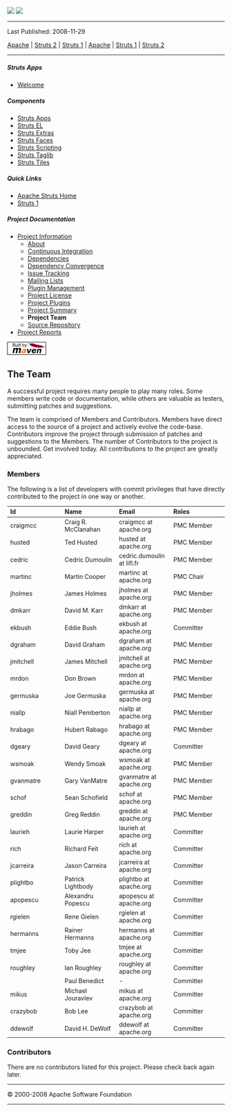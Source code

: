<span id="bannerLeft">[![](http://www.apache.org/images/asf-logo.gif)](http://www.apache.org/)</span> <span id="bannerRight">[![](../../images/struts.gif)](../../)</span>

------------------------------------------------------------------------

Last Published: 2008-11-29

[Apache](http://www.apache.org/) | [Struts 2](../2.x/) | [Struts 1](../1.x/) | [Apache](http://www.apache.org) | [Struts 1](../../1.x/) | [Struts 2](../../2.x/)

------------------------------------------------------------------------

##### Struts Apps

-   [Welcome](index.html.md)

##### Components

-   [Struts Apps](../struts-apps/index.html.md)
-   [Struts EL](../struts-el/index.html.md)
-   [Struts Extras](../struts-extras/index.html.md)
-   [Struts Faces](../struts-faces/index.html.md)
-   [Struts Scripting](../struts-scripting/index.html.md)
-   [Struts Taglib](../struts-taglib/index.html.md)
-   [Struts Tiles](../struts-tiles/index.html.md)

##### Quick Links

-   [Apache Struts Home](../../)
-   [Struts 1](../index.html.md)

##### Project Documentation

-   [Project Information](project-info.html.md)
    -   [About](index.html.md)
    -   [Continuous Integration](integration.html.md)
    -   [Dependencies](dependencies.html.md)
    -   [Dependency Convergence](dependency-convergence.html.md)
    -   [Issue Tracking](issue-tracking.html.md)
    -   [Mailing Lists](mail-lists.html.md)
    -   [Plugin Management](plugin-management.html.md)
    -   [Project License](license.html.md)
    -   [Project Plugins](plugins.html.md)
    -   [Project Summary](project-summary.html.md)
    -   **Project Team**
    -   [Source Repository](source-repository.html.md)
-   [Project Reports](project-reports.html.md)

[![Built by Maven](./images/logos/maven-feather.png)](http://maven.apache.org/ "Built by Maven")

The Team
--------

A successful project requires many people to play many roles. Some members write code or documentation, while others are valuable as testers, submitting patches and suggestions.

The team is comprised of Members and Contributors. Members have direct access to the source of a project and actively evolve the code-base. Contributors improve the project through submission of patches and suggestions to the Members. The number of Contributors to the project is unbounded. Get involved today. All contributions to the project are greatly appreciated.

### Members

The following is a list of developers with commit privileges that have directly contributed to the project in one way or another.

<table>
<colgroup>
<col width="25%" />
<col width="25%" />
<col width="25%" />
<col width="25%" />
</colgroup>
<thead>
<tr class="header">
<th align="left">Id</th>
<th align="left">Name</th>
<th align="left">Email</th>
<th align="left">Roles</th>
</tr>
</thead>
<tbody>
<tr class="odd">
<td align="left"><span id="craigmcc"></span>craigmcc</td>
<td align="left">Craig R. McClanahan</td>
<td align="left">craigmcc at apache.org</td>
<td align="left">PMC Member</td>
</tr>
<tr class="even">
<td align="left"><span id="husted"></span>husted</td>
<td align="left">Ted Husted</td>
<td align="left">husted at apache.org</td>
<td align="left">PMC Member</td>
</tr>
<tr class="odd">
<td align="left"><span id="cedric"></span>cedric</td>
<td align="left">Cedric Dumoulin</td>
<td align="left">cedric.dumoulin at lifl.fr</td>
<td align="left">PMC Member</td>
</tr>
<tr class="even">
<td align="left"><span id="martinc"></span>martinc</td>
<td align="left">Martin Cooper</td>
<td align="left">martinc at apache.org</td>
<td align="left">PMC Chair</td>
</tr>
<tr class="odd">
<td align="left"><span id="jholmes"></span>jholmes</td>
<td align="left">James Holmes</td>
<td align="left">jholmes at apache.org</td>
<td align="left">PMC Member</td>
</tr>
<tr class="even">
<td align="left"><span id="dmkarr"></span>dmkarr</td>
<td align="left">David M. Karr</td>
<td align="left">dmkarr at apache.org</td>
<td align="left">PMC Member</td>
</tr>
<tr class="odd">
<td align="left"><span id="ekbush"></span>ekbush</td>
<td align="left">Eddie Bush</td>
<td align="left">ekbush at apache.org</td>
<td align="left">Committer</td>
</tr>
<tr class="even">
<td align="left"><span id="dgraham"></span>dgraham</td>
<td align="left">David Graham</td>
<td align="left">dgraham at apache.org</td>
<td align="left">PMC Member</td>
</tr>
<tr class="odd">
<td align="left"><span id="jmitchell"></span>jmitchell</td>
<td align="left">James Mitchell</td>
<td align="left">jmitchell at apache.org</td>
<td align="left">PMC Member</td>
</tr>
<tr class="even">
<td align="left"><span id="mrdon"></span>mrdon</td>
<td align="left">Don Brown</td>
<td align="left">mrdon at apache.org</td>
<td align="left">PMC Member</td>
</tr>
<tr class="odd">
<td align="left"><span id="germuska"></span>germuska</td>
<td align="left">Joe Germuska</td>
<td align="left">germuska at apache.org</td>
<td align="left">PMC Member</td>
</tr>
<tr class="even">
<td align="left"><span id="niallp"></span>niallp</td>
<td align="left">Niall Pemberton</td>
<td align="left">niallp at apache.org</td>
<td align="left">PMC Member</td>
</tr>
<tr class="odd">
<td align="left"><span id="hrabago"></span>hrabago</td>
<td align="left">Hubert Rabago</td>
<td align="left">hrabago at apache.org</td>
<td align="left">PMC Member</td>
</tr>
<tr class="even">
<td align="left"><span id="dgeary"></span>dgeary</td>
<td align="left">David Geary</td>
<td align="left">dgeary at apache.org</td>
<td align="left">Committer</td>
</tr>
<tr class="odd">
<td align="left"><span id="wsmoak"></span>wsmoak</td>
<td align="left">Wendy Smoak</td>
<td align="left">wsmoak at apache.org</td>
<td align="left">PMC Member</td>
</tr>
<tr class="even">
<td align="left"><span id="gvanmatre"></span>gvanmatre</td>
<td align="left">Gary VanMatre</td>
<td align="left">gvanmatre at apache.org</td>
<td align="left">PMC Member</td>
</tr>
<tr class="odd">
<td align="left"><span id="schof"></span>schof</td>
<td align="left">Sean Schofield</td>
<td align="left">schof at apache.org</td>
<td align="left">PMC Member</td>
</tr>
<tr class="even">
<td align="left"><span id="greddin"></span>greddin</td>
<td align="left">Greg Reddin</td>
<td align="left">greddin at apache.org</td>
<td align="left">PMC Member</td>
</tr>
<tr class="odd">
<td align="left"><span id="laurieh"></span>laurieh</td>
<td align="left">Laurie Harper</td>
<td align="left">laurieh at apache.org</td>
<td align="left">Committer</td>
</tr>
<tr class="even">
<td align="left"><span id="rich"></span>rich</td>
<td align="left">Richard Feit</td>
<td align="left">rich at apache.org</td>
<td align="left">Committer</td>
</tr>
<tr class="odd">
<td align="left"><span id="jcarreira"></span>jcarreira</td>
<td align="left">Jason Carreira</td>
<td align="left">jcarreira at apache.org</td>
<td align="left">Committer</td>
</tr>
<tr class="even">
<td align="left"><span id="plightbo"></span>plightbo</td>
<td align="left">Patrick Lightbody</td>
<td align="left">plightbo at apache.org</td>
<td align="left">Committer</td>
</tr>
<tr class="odd">
<td align="left"><span id="apopescu"></span>apopescu</td>
<td align="left">Alexandru Popescu</td>
<td align="left">apopescu at apache.org</td>
<td align="left">Committer</td>
</tr>
<tr class="even">
<td align="left"><span id="rgielen"></span>rgielen</td>
<td align="left">Rene Gielen</td>
<td align="left">rgielen at apache.org</td>
<td align="left">Committer</td>
</tr>
<tr class="odd">
<td align="left"><span id="hermanns"></span>hermanns</td>
<td align="left">Rainer Hermanns</td>
<td align="left">hermanns at apache.org</td>
<td align="left">Committer</td>
</tr>
<tr class="even">
<td align="left"><span id="tmjee"></span>tmjee</td>
<td align="left">Toby Jee</td>
<td align="left">tmjee at apache.org</td>
<td align="left">Committer</td>
</tr>
<tr class="odd">
<td align="left"><span id="roughley"></span>roughley</td>
<td align="left">Ian Roughley</td>
<td align="left">roughley at apache.org</td>
<td align="left">Committer</td>
</tr>
<tr class="even">
<td align="left"></td>
<td align="left">Paul Benedict</td>
<td align="left">-</td>
<td align="left">Committer</td>
</tr>
<tr class="odd">
<td align="left"><span id="mikus"></span>mikus</td>
<td align="left">Michael Jouravlev</td>
<td align="left">mikus at apache.org</td>
<td align="left">Committer</td>
</tr>
<tr class="even">
<td align="left"><span id="crazybob"></span>crazybob</td>
<td align="left">Bob Lee</td>
<td align="left">crazybob at apache.org</td>
<td align="left">Committer</td>
</tr>
<tr class="odd">
<td align="left"><span id="ddewolf"></span>ddewolf</td>
<td align="left">David H. DeWolf</td>
<td align="left">ddewolf at apache.org</td>
<td align="left">Committer</td>
</tr>
</tbody>
</table>

### Contributors

There are no contributors listed for this project. Please check back again later.

------------------------------------------------------------------------

© 2000-2008 Apache Software Foundation

------------------------------------------------------------------------


